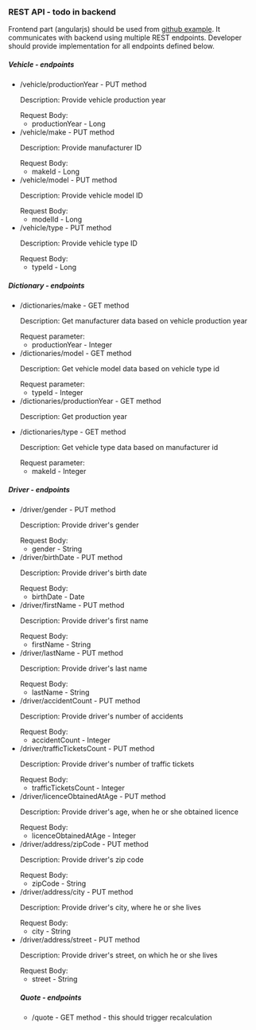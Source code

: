<h3>REST API - todo in backend</h3>
Frontend part (angularjs) should be used from 
<a href="https://github.com/hyperon-io/motor-insurance-advanced">github example</a>. It communicates with backend using multiple REST endpoints. Developer should provide implementation for all endpoints defined below.
</p>
<h5>Vehicle - endpoints</h5>
<ul>
<li>/vehicle/productionYear - PUT method
    <p>Description: Provide vehicle production year</p>
    Request Body:
    <ul>
        <li>productionYear - Long</li>
    </ul>
</li>
<li>/vehicle/make - PUT method
    <p>Description: Provide manufacturer ID</p>
    Request Body:
    <ul>
        <li>makeId - Long</li>
    </ul>
</li>
<li>/vehicle/model - PUT method
    <p>Description: Provide vehicle model ID</p>
    Request Body:
    <ul>
        <li>modelId - Long</li>
    </ul>
</li>
<li>/vehicle/type - PUT method
    <p>Description: Provide vehicle type ID</p>
    Request Body:
    <ul>
        <li>typeId - Long</li>
    </ul>
</li>
</ul> 
<h5>Dictionary - endpoints</h5>
<ul>
<li>/dictionaries/make - GET method
     <p>Description: Get manufacturer data based on vehicle production year</p>
    Request parameter:
    <ul>
        <li>productionYear - Integer</li>
    </ul>
</li>
<li>/dictionaries/model - GET method
    <p>Description: Get vehicle model data based on vehicle type id</p>
    Request parameter:
    <ul>
        <li>typeId - Integer</li>
    </ul>
</li>
<li>/dictionaries/productionYear - GET method
    <p>Description: Get production year</p>
</li>
<li>/dictionaries/type - GET method
    <p>Description: Get vehicle type data based on manufacturer id</p>
    Request parameter:
    <ul>
        <li>makeId - Integer</li>
    </ul>
</li>
</ul>
<h5>Driver - endpoints</h5>
<ul>
<li>/driver/gender - PUT method
    <p>Description: Provide driver's gender</p>
    Request Body:
    <ul>
        <li>gender - String</li>
    </ul>
</li>
<li>/driver/birthDate - PUT method
    <p>Description: Provide driver's birth date</p>
    Request Body:
    <ul>
        <li>birthDate - Date</li>
    </ul>
</li>
<li>/driver/firstName - PUT method
    <p>Description: Provide driver's first name</p>
    Request Body:
    <ul>
        <li>firstName - String</li>
    </ul>
</li>
<li>/driver/lastName - PUT method
    <p>Description: Provide driver's last name</p>
    Request Body:
    <ul>
        <li>lastName - String</li>
    </ul>
</li>
<li>/driver/accidentCount - PUT method
    <p>Description: Provide driver's number of accidents</p>
    Request Body:
    <ul>
        <li>accidentCount - Integer</li>
    </ul>
</li>
<li>/driver/trafficTicketsCount - PUT method
    <p>Description: Provide driver's number of traffic tickets</p>
    Request Body:
    <ul>
        <li>trafficTicketsCount - Integer</li>
    </ul>
</li>
<li>/driver/licenceObtainedAtAge - PUT method
    <p>Description: Provide driver's age, when he or she obtained licence</p>
    Request Body:
    <ul>
        <li>licenceObtainedAtAge - Integer</li>
    </ul>
</li>
<li>/driver/address/zipCode - PUT method
    <p>Description: Provide driver's zip code</p>
    Request Body:
    <ul>
        <li>zipCode - String</li>
    </ul>
</li>
<li>/driver/address/city - PUT method
    <p>Description: Provide driver's city, where he or she lives</p>
    Request Body:
    <ul>
        <li>city - String</li>
    </ul>
</li>
<li>/driver/address/street - PUT method
    <p>Description: Provide driver's street, on which he or she lives</p>
    Request Body:
    <ul>
        <li>street - String</li>
    </ul>
</li>
<h5>Quote - endpoints</h5>
<ul>
<li>/quote - GET method - this should trigger recalculation</li>
</ul>